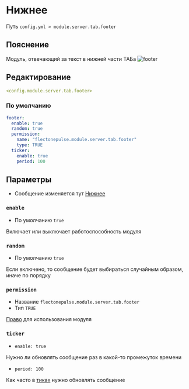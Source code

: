 # Нижнее
Путь `config.yml > module.server.tab.footer`

## Пояснение
Модуль, отвечающий за текст в нижней части ТАБа
![footer](/footer.png)

## Редактирование
```yaml
<config.module.server.tab.footer>
```

### По умолчанию
```yaml
footer:
  enable: true
  random: true
  permission:
    name: "flectonepulse.module.server.tab.footer"
    type: TRUE
  ticker:
    enable: true
    period: 100
```

## Параметры

- Сообщение изменяется тут [Нижнее](/ru/messages/ru_ru/module/server/tab/footer/)

### `enable`
- По умолчанию `true`

Включает или выключает работоспособность модуля

### `random`
- По умолчанию `true`

Если включено, то сообщение будет выбираться случайным образом, иначе по порядку

### `permission`
- Название `flectonepulse.module.server.tab.footer`
- Тип `TRUE`

[Право](/ru/config/module/#пояснение) для использования модуля

### `ticker`
- `enable: true`

Нужно ли обновлять сообщение раз в какой-то промежуток времени

- `period: 100`

Как часто в [тиках](https://ru.minecraft.wiki/w/%D0%A2%D0%B0%D0%BA%D1%82) нужно обновлять сообщение